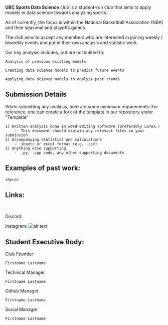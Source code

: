 **UBC Sports Data Science** club is a student-run club that aims to apply models in data science towards analyzing sports.

As of currently, the focus is within the National Basketball Association (NBA) and their seasonal and playoffs games.

The club aims to accept any members who are interested in joining weekly / biweekly events and put in their own analysis and statistic work. 

Our key analysis includes, but are not limited to:
```
Analysis of previous existing models

Creating data science models to predict future events

Applying data science models to analyze past trends
```

## Submission Details

When submitting any analysis, here are some minimium requirements:
For reference, one can create a fork of the template in our repository under "Template"

```
1) Written analysis done in word editing software (preferably LaTeX.)
    -  This document should explain any relevant files in your submission
2) Accompanying statistics and calculations 
    -  sheets or excel format (e.g. .csv)
3) Anything else supporting
    -  .py, .cpp code, any other supporting documents
```

## Examples of past work:

```
<here>
```

## Links:

<img src="https://assets-global.website-files.com/6257adef93867e50d84d30e2/625e5fcef7ab80b8c1fe559e_Discord-Logo-Color.png" width="14" height="16">

Discord: 


Instagram:
![alt text](http://url/to/img.png)


## Student Executive Body:


Club Founder

```Firstname Lastname```

Technical Manager

```Firstname Lastname```

Github Manager

```Firstname Lastname```

Social Manager 

```Firstname Lastname```
